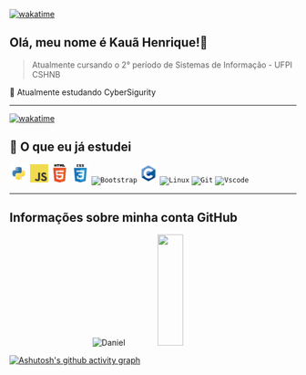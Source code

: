[![wakatime](https://wakatime.com/badge/user/018b5cfe-36d3-4466-8597-ce88ff5435c6.svg)](https://wakatime.com/@018b5cfe-36d3-4466-8597-ce88ff5435c6)
## Olá, meu nome é <strong>Kauã Henrique!</strong>👋

> Atualmente cursando o 2° período de Sistemas de Informação - UFPI CSHNB

🔭 Atualmente estudando CyberSigurity

----

[![wakatime](https://wakatime.com/badge/user/018b5cfe-36d3-4466-8597-ce88ff5435c6.svg)](https://wakatime.com/@018b5cfe-36d3-4466-8597-ce88ff5435c6)

## 🚀 O que eu já estudei

<code><img height="32" src="https://raw.githubusercontent.com/github/explore/80688e429a7d4ef2fca1e82350fe8e3517d3494d/topics/python/python.png" alt="Python"/></code>
<code><img height="32" src="https://raw.githubusercontent.com/github/explore/80688e429a7d4ef2fca1e82350fe8e3517d3494d/topics/javascript/javascript.png" alt="Javascript"/></code>
<code><img height="32" src="https://raw.githubusercontent.com/github/explore/80688e429a7d4ef2fca1e82350fe8e3517d3494d/topics/html/html.png" alt="HTML5"/></code>
<code><img height="32" src="https://raw.githubusercontent.com/github/explore/80688e429a7d4ef2fca1e82350fe8e3517d3494d/topics/css/css.png" alt="CSS"/></code>
<code><img height="32" src="https://upload.wikimedia.org/wikipedia/commons/thumb/b/b2/Bootstrap_logo.svg/2560px-Bootstrap_logo.svg.png" alt="Bootstrap"/></code>
<code><img height="32" src="https://raw.githubusercontent.com/github/explore/f3e22f0dca2be955676bc70d6214b95b13354ee8/topics/c/c.png" alt="C"/></code>
<code><img height="32" src="https://logospng.org/download/linux/linux-512.png" alt="Linux"/></code>
<code><img height="32" src="https://git-scm.com/images/logos/downloads/Git-Icon-1788C.png" alt="Git"/></code>
<code><img height="32" src="https://upload.wikimedia.org/wikipedia/commons/thumb/9/9a/Visual_Studio_Code_1.35_icon.svg/2048px-Visual_Studio_Code_1.35_icon.svg.png" alt="Vscode"/></code>


---

## Informações sobre minha conta GitHub
<div align="center">
  <img width="49%" height="195px" src="https://github-readme-stats.vercel.app/api?username=yGlaimes&show_icons=true&count_private-true&hide_border=true&title_color=596087&icon_color=596087&text_color=ffffff&bg_color=0d1117" alt=Daniel Rodrigues Github Stats" />
<img width="30%" height="195px" src="https://github-readme-stats.vercel.app/api/top-langs/?username=yGlaimes&layout=compact&hide_border=true&title_color=596087&text_color=ffffff&bg_color=0d1117" />
</div>

[![Ashutosh's github activity graph](https://github-readme-activity-graph.vercel.app/graph?username=yGlaimes&bg_color=0d1117&color=ffffff&line=596087&point=596087&area=true&hide_border=true)](https://github.com/ashutosh00710/github-readme-activity-graph)


